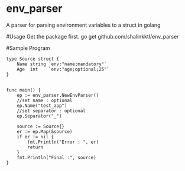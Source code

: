 # env_parser
A parser for parsing environment variables to a struct in golang


#Usage
Get the package first.
go get github.com/shalinkktl/env_parser

#Sample Program


```
type Source struct {
    Name string `env:"name;mandatory"`
    Age  int    `env:"age;optional;25"`
}


func main() {
    ep := env_parser.NewEnvParser()
    //set name : optional
    ep.Name("test_app")
    //set separator : optional
    ep.Separator("_")

    source := Source{}
    er := ep.Map(&source)
    if er != nil {
        fmt.Println("Error : ", er)
        return
    }
    fmt.Println("Final :", source)
}
```
